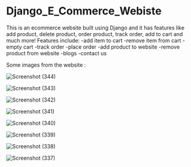 # Django_E_Commerce_Webiste
This is an ecommerce website built using Django and it has features like add product, delete product, order product, track order, add to cart and much more!
Features include:
-add item to cart 
-remove item from cart
-empty cart
-track order
-place order 
-add product to website
-remove product from website
-blogs 
-contact us 

Some images from the website :

![Screenshot (344)](https://github.com/VachaPatel15/Django_E_Commerce_Webiste/assets/76618885/43cd6aed-5772-4276-88ee-a1f5ad97844c)

![Screenshot (343)](https://github.com/VachaPatel15/Django_E_Commerce_Webiste/assets/76618885/0a1a10ec-cd49-4924-915d-848c6408720b)

![Screenshot (342)](https://github.com/VachaPatel15/Django_E_Commerce_Webiste/assets/76618885/b186e63b-705a-4d36-9664-ea2674fcdbad)

![Screenshot (341)](https://github.com/VachaPatel15/Django_E_Commerce_Webiste/assets/76618885/c5a9bd12-bf49-4aec-9cc3-56472230c4d5)

![Screenshot (340)](https://github.com/VachaPatel15/Django_E_Commerce_Webiste/assets/76618885/e9d2e6cc-3d64-43df-8219-fd3acb2359cf)

![Screenshot (339)](https://github.com/VachaPatel15/Django_E_Commerce_Webiste/assets/76618885/af92394a-3964-49cf-aae5-78315baf490d)

![Screenshot (338)](https://github.com/VachaPatel15/Django_E_Commerce_Webiste/assets/76618885/80c2864d-2a42-49b7-a072-03f7b0f0750d)

![Screenshot (337)](https://github.com/VachaPatel15/Django_E_Commerce_Webiste/assets/76618885/31514f69-f3ea-4fb4-ae78-f90a3e30c61e)
